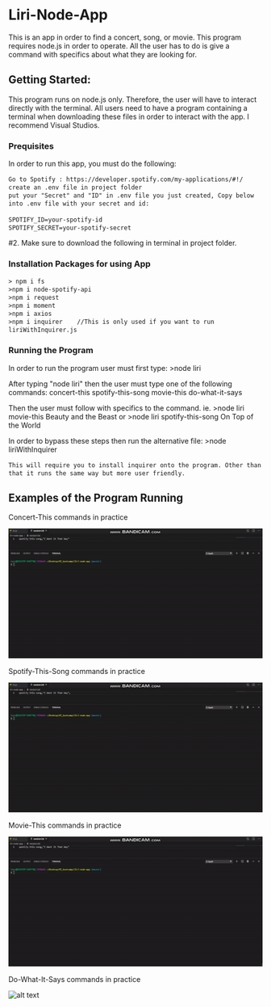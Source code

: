 # Liri-Node-App

This is an app in order to find a concert, song, or movie. This program requires node.js in order to operate. All the user has to do is give a command with specifics about what they are looking for. 

## Getting Started:

This program runs on node.js only. Therefore, the user will have to interact directly with the terminal. All users need to have a program containing a terminal when downloading these files in order to interact with the app. I recommend Visual Studios. 

### Prequisites
In order to run this app, you must do the following:

    Go to Spotify : https://developer.spotify.com/my-applications/#!/
    create an .env file in project folder
    put your "Secret" and "ID" in .env file you just created, Copy below into .env file with your secret and id:

	SPOTIFY_ID=your-spotify-id                                          
	SPOTIFY_SECRET=your-spotify-secret                 


#2. Make sure to download the following in terminal in project folder.

### Installation Packages for using App
	> npm i fs                                                                                                     
	>npm i node-spotify-api                                                                    
	>npm i request                                                                                         
	>npm i moment                                                                                        
	>npm i axios                                                                                               
	>npm i inquirer    //This is only used if you want to run 	liriWithInquirer.js                                                                                  
### Running the Program

In order to run the program user must first type:
    >node liri
    
After typing "node liri" then the user must type one of the following commands:
    concert-this
    spotify-this-song
    movie-this
    do-what-it-says

Then the user must follow with specifics to the command.
    ie. >node liri movie-this Beauty and the Beast
    or  >node liri spotify-this-song On Top of the World


In order to bypass these steps then run the alternative file: 
    >node liriWithInquirer

    This will require you to install inquirer onto the program. Other than that it runs the same way but more user friendly.

## Examples of the Program Running

Concert-This commands in practice

![alt text](./images/concert-this.gif)

Spotify-This-Song commands in practice

![alt text](./images/spotify-this-song.gif)

Movie-This commands in practice

![alt text](./images/movie-this.gif)

Do-What-It-Says commands in practice

![alt text](./images/do-what-it-says.gif)





